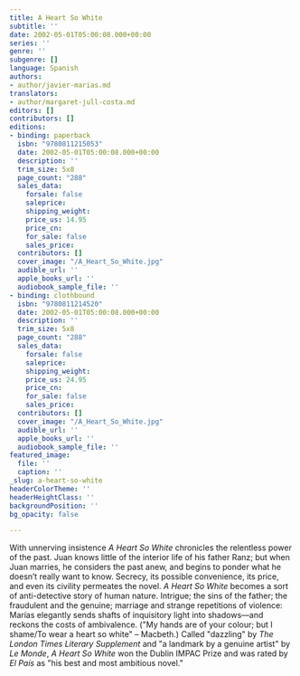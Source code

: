 ```yaml
---
title: A Heart So White
subtitle: ''
date: 2002-05-01T05:00:08.000+00:00
series: ''
genre: ''
subgenre: []
language: Spanish
authors:
- author/javier-marias.md
translators:
- author/margaret-jull-costa.md
editors: []
contributors: []
editions:
- binding: paperback
  isbn: "9780811215053"
  date: 2002-05-01T05:00:08.000+00:00
  description: ''
  trim_size: 5x8
  page_count: "288"
  sales_data:
    forsale: false
    saleprice: 
    shipping_weight: 
    price_us: 14.95
    price_cn: 
    for_sale: false
    sales_price: 
  contributors: []
  cover_image: "/A_Heart_So_White.jpg"
  audible_url: ''
  apple_books_url: ''
  audiobook_sample_file: ''
- binding: clothbound
  isbn: "9780811214520"
  date: 2002-05-01T05:00:08.000+00:00
  description: ''
  trim_size: 5x8
  page_count: "288"
  sales_data:
    forsale: false
    saleprice: 
    shipping_weight: 
    price_us: 24.95
    price_cn: 
    for_sale: false
    sales_price: 
  contributors: []
  cover_image: "/A_Heart_So_White.jpg"
  audible_url: ''
  apple_books_url: ''
  audiobook_sample_file: ''
featured_image:
  file: ''
  caption: ''
_slug: a-heart-so-white
headerColorTheme: ''
headerHeightClass: ''
backgroundPosition: ''
bg_opacity: false

---
```

With unnerving insistence _A Heart So White_ chronicles the relentless power of the past. Juan knows little of the interior life of his father Ranz; but when Juan marries, he considers the past anew, and begins to ponder what he doesn’t really want to know. Secrecy, its possible convenience, its price, and even its civility permeates the novel. _A Heart So White_ becomes a sort of anti-detective story of human nature. Intrigue; the sins of the father; the fraudulent and the genuine; marriage and strange repetitions of violence: Marías elegantly sends shafts of inquisitory light into shadows––and reckons the costs of ambivalence. ("My hands are of your colour; but I shame/To wear a heart so white" – Macbeth.) Called "dazzling" by _The London Times Literary Supplement_ and "a landmark by a genuine artist" by _Le Monde_, _A Heart So White_ won the Dublin IMPAC Prize and was rated by _El País_ as "his best and most ambitious novel."